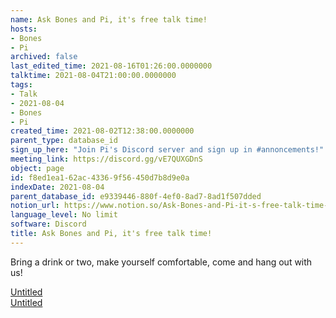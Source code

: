 ```yaml
---
name: Ask Bones and Pi, it's free talk time!
hosts:
- Bones
- Pi
archived: false
last_edited_time: 2021-08-16T01:26:00.0000000
talktime: 2021-08-04T21:00:00.0000000
tags:
- Talk
- 2021-08-04
- Bones
- Pi
created_time: 2021-08-02T12:38:00.0000000
parent_type: database_id
sign_up_here: "Join Pi's Discord server and sign up in #annoncements!"
meeting_link: https://discord.gg/vE7QUXGDnS
object: page
id: f8ed1ea1-62ac-4336-9f56-450d7b8d9e0a
indexDate: 2021-08-04
parent_database_id: e9339446-880f-4ef0-8ad7-8ad1f507dded
notion_url: https://www.notion.so/Ask-Bones-and-Pi-it-s-free-talk-time-f8ed1ea162ac43369f56450d7b8d9e0a
language_level: No limit
software: Discord
title: Ask Bones and Pi, it's free talk time!
---
```


Bring a drink or two, make yourself comfortable, come and hang out with us!

[Untitled](https://www.notion.so/12c4a9e645d54aefa860b5f927a0b220)   
[Untitled](https://www.notion.so/482e61b02b9c4456b2b4fe86bb7544c6)   







